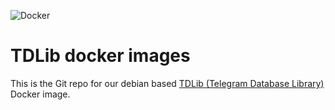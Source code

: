 ![Docker](https://github.com/shitpostingio/tdlib/workflows/Docker/badge.svg)
# TDLib docker images
This is the Git repo for our debian based [TDLib (Telegram Database Library)](https://github.com/tdlib/td) Docker image. 
